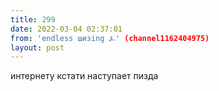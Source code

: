 ```yaml
---
title: 299
date: 2022-03-04 02:37:01
from: 'endless шизing ⍼' (channel1162404975)
layout: post
---
```


интернету кстати наступает пизда
